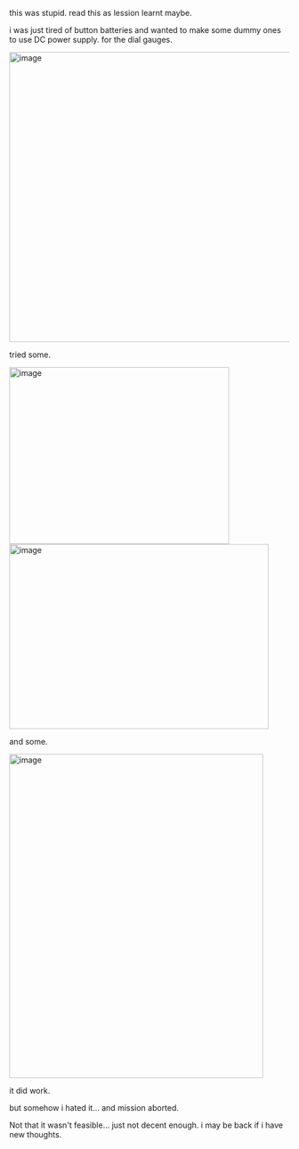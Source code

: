 this was stupid. read this as lession learnt maybe. 

i was just tired of button batteries and wanted to make some dummy ones to use DC power supply. for the dial gauges. 

<img width="673" height="521" alt="image" src="https://github.com/user-attachments/assets/24f0d03b-80fd-4cf1-9a23-0fdeb38933d6" />

tried some. 

<img width="395" height="318" alt="image" src="https://github.com/user-attachments/assets/02cc9029-a5de-4247-b663-1c662c368dfe" />

<img width="466" height="332" alt="image" src="https://github.com/user-attachments/assets/c138fbbd-4ab7-4f1f-a4c6-e3dad6bdb2f2" />

and some. 

<img width="456" height="582" alt="image" src="https://github.com/user-attachments/assets/50240756-6bbf-4c15-aed1-c699b820e81f" />

it did work. 

but somehow i hated it... and mission aborted. 

Not that it wasn't feasible... just not decent enough. i may be back if i have new thoughts. 

